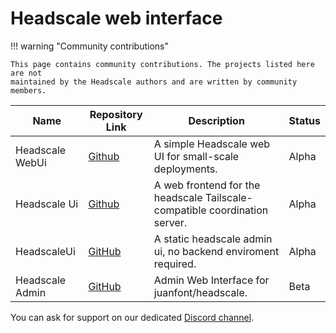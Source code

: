 # Headscale web interface

!!! warning "Community contributions"

    This page contains community contributions. The projects listed here are not
    maintained by the Headscale authors and are written by community members.

| Name            | Repository Link                                         | Description                                                               | Status |
| --------------- | ------------------------------------------------------- | ------------------------------------------------------------------------- | ------ |
| Headscale WebUi | [Github](https://github.com/ifargle/headscale-webui)    | A simple Headscale web UI for small-scale deployments.                    | Alpha  |
| Headscale Ui    | [Github](https://github.com/gurucomputing/headscale-ui) | A web frontend for the headscale Tailscale-compatible coordination server.| Alpha  |
| HeadscaleUi     | [GitHub](https://github.com/simcu/headscale-ui)         | A static headscale admin ui, no backend enviroment required.              | Alpha  |
| Headscale Admin | [GitHub](https://github.com/GoodiesHQ/headscale-admin)  | Admin Web Interface for juanfont/headscale.                        | Beta   |

You can ask for support on our dedicated [Discord channel](https://discord.com/channels/896711691637780480/1105842846386356294).
